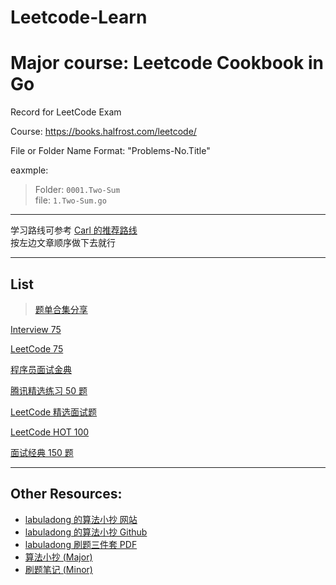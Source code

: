 # Leetcode-Learn

# Major course: Leetcode Cookbook in Go

Record for LeetCode Exam

Course: https://books.halfrost.com/leetcode/

File or Folder Name Format: "Problems-No.Title"

eaxmple:

> Folder: `0001.Two-Sum`  
> file: `1.Two-Sum.go`

---

学习路线可参考 [Carl 的推荐路线](https://programmercarl.com/#如何使用本站)  
按左边文章顺序做下去就行

---

## List

> [题单合集分享](https://github.com/tonngw/LeetCode021)

[Interview 75](https://leetcode.cn/studyplan/coding-interviews/)

[LeetCode 75](https://leetcode.cn/studyplan/leetcode-75/)

[程序员面试金典](https://leetcode.cn/studyplan/cracking-the-coding-interview/)

[腾讯精选练习 50 题](https://leetcode.cn/problem-list/ex0k24j/)

[LeetCode 精选面试题](https://leetcode.cn/problem-list/2ckc81c/)

[LeetCode HOT 100](https://leetcode.cn/problem-list/2cktkvj/)

[面试经典 150 题](https://leetcode.cn/studyplan/top-interview-150/)

---

## Other Resources:

- [labuladong 的算法小抄 网站](https://labuladong.github.io/algo/)
- [labuladong 的算法小抄 Github](https://github.com/labuladong/fucking-algorithm)
- [labuladong 刷题三件套 PDF](https://mp.weixin.qq.com/s/X-fE9sR4BLi6T9pn7xP4pg)
- [算法小抄 (Major)](./other_resource/labuladong%E7%9A%84%E7%AE%97%E6%B3%95%E7%A7%98%E7%B1%8DV4.1.pdf)
- [刷题笔记 (Minor)](./other_resource/labuladong%E7%9A%84%E5%88%B7%E9%A2%98%E7%AC%94%E8%AE%B0V4.1.pdf)
